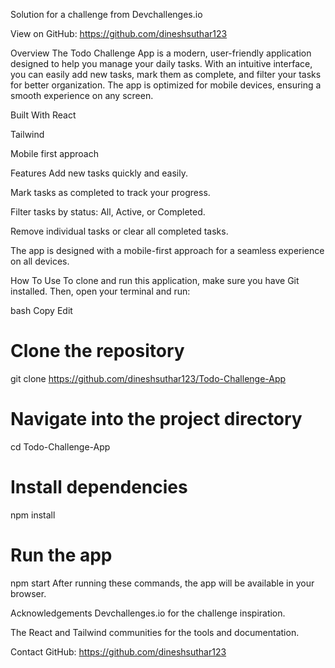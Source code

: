 Solution for a challenge from Devchallenges.io

View on GitHub: https://github.com/dineshsuthar123

Overview
The Todo Challenge App is a modern, user-friendly application designed to help you manage your daily tasks. With an intuitive interface, you can easily add new tasks, mark them as complete, and filter your tasks for better organization. The app is optimized for mobile devices, ensuring a smooth experience on any screen.

Built With
React

Tailwind

Mobile first approach

Features
Add new tasks quickly and easily.

Mark tasks as completed to track your progress.

Filter tasks by status: All, Active, or Completed.

Remove individual tasks or clear all completed tasks.

The app is designed with a mobile-first approach for a seamless experience on all devices.

How To Use
To clone and run this application, make sure you have Git installed. Then, open your terminal and run:

bash
Copy
Edit
# Clone the repository
git clone https://github.com/dineshsuthar123/Todo-Challenge-App

# Navigate into the project directory
cd Todo-Challenge-App

# Install dependencies
npm install

# Run the app
npm start
After running these commands, the app will be available in your browser.

Acknowledgements
Devchallenges.io for the challenge inspiration.

The React and Tailwind communities for the tools and documentation.

Contact
GitHub: https://github.com/dineshsuthar123